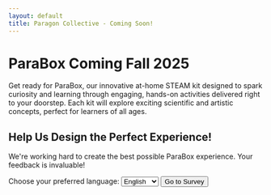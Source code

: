 ```yaml
---
layout: default
title: Paragon Collective - Coming Soon!
---
```


<div class="announcement">
  <h1>ParaBox Coming Fall 2025</h1>
  <p>Get ready for ParaBox, our innovative at-home STEAM kit designed to spark curiosity and learning through engaging, hands-on activities delivered right to your doorstep. Each kit will explore exciting scientific and artistic concepts, perfect for learners of all ages.</p>

  <h2>Help Us Design the Perfect Experience!</h2>
  <p>We're working hard to create the best possible ParaBox experience. Your feedback is invaluable!</p>

  <div class="survey-call-to-action">
    <label for="language-select">Choose your preferred language:</label>
    <select id="language-select">
      <option value="en">English</option>
      <option value="es">Español</option>
      <option value="fr">Français</option>
      </select>
    <button id="survey-button">Go to Survey</button>
  </div>
</div>

<script>
  const surveyButton = document.getElementById('survey-button');
  const languageSelect = document.getElementById('language-select');

  surveyButton.addEventListener('click', () => {
    const selectedLanguage = languageSelect.value;
    let surveyURL = '';

    switch (selectedLanguage) {
      case 'en':
        surveyURL = 'https://tally.so/r/3jEq8J';
        break;
      case 'ar':
        surveyURL = 'YOUR_ARABIC_SURVEY_URL_HERE';
        break;
      case 'fr':
        surveyURL = 'YOUR_FRENCH_SURVEY_URL_HERE';
        break;
      default:
        surveyURL = 'https://tally.so/r/3jEq8J';
    }

    if (surveyURL) {
      window.location.href = surveyURL;
    } else {
      alert('Please select a language.');
    }
  });
</script>